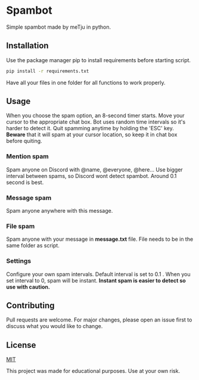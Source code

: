 # Spambot

Simple spambot made by meTju in python.

## Installation

Use the package manager pip to install requirements before starting script.

```bash
pip install -r requirements.txt
```
Have all your files in one folder for all functions to work properly. 

## Usage

When you choose the spam option, an 8-second timer starts. Move your cursor to the appropriate chat box. Bot uses random time intervals so it's harder to detect it. Quit spamming anytime by holding the 'ESC' key. **Beware** that it will spam at your cursor location, so keep it in chat box before quiting.
### **Mention spam**

Spam anyone on Discord with @name, @everyone, @here... Use bigger interval between spams, so Discord wont detect spambot. Around 0.1 second is best.

### **Message spam**

Spam anyone anywhere with this message. 

### **File spam**
Spam anyone with your message in **message.txt** file. File needs to be in the same folder as script.

### **Settings**
Configure your own spam intervals. Default interval is set to 0.1 . When you set interval to 0, spam will be instant. **Instant spam is easier to detect so use with caution.**

## Contributing

Pull requests are welcome. For major changes, please open an issue first
to discuss what you would like to change.
## License

[MIT](https://choosealicense.com/licenses/mit/)

This project was made for educational purposes. Use at your own risk.
